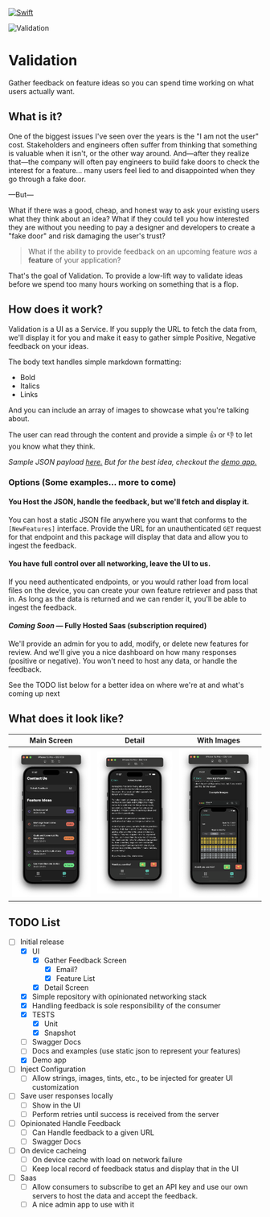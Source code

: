 [![Swift](https://github.com/JZDesign/Validation/actions/workflows/swift.yml/badge.svg?branch=main)](https://github.com/JZDesign/Validation/actions/workflows/swift.yml)


![Validation](https://github.com/user-attachments/assets/da87300a-f08f-4e82-97cc-a192494c00f8)

# Validation

Gather feedback on feature ideas so you can spend time working on what users actually want. 

## What is it?

One of the biggest issues I've seen over the years is the "I am not the user" cost. Stakeholders and engineers often suffer from thinking that something is valuable when it isn't, or the other way around. And—after they realize that—the company will often pay engineers to build fake doors to check the interest for a feature… many users feel lied to and disappointed when they go through a fake door.

—But—

What if there was a good, cheap, and honest way to ask your existing users what they think about an idea? What if they could tell you how interested they are without you needing to pay a designer and developers to create a "fake door" and risk damaging the user's trust?

> What if the ability to provide feedback on an upcoming feature *was* a **feature** of your application?

That's the goal of Validation. To provide a low-lift way to validate ideas before we spend too many hours working on something that is a flop.

## How does it work?

Validation is a UI as a Service. If you supply the URL to fetch the data from, we'll display it for you and make it easy to gather simple Positive, Negative feedback on your ideas. 

The body text handles simple markdown formatting:

- Bold
- Italics
- Links

And you can include an array of images to showcase what you're talking about.

The user can read through the content and provide a simple 👍 or 👎 to let you know what they think.

_Sample JSON payload [here.](Tests/ValidationTests/JSON/Sample.json) But for the best idea, checkout the [demo app.](DemoApp/DemoApp/ContentView.swift)_

### Options (Some examples… more to come)

#### You Host the JSON, handle the feedback, but we'll fetch and display it.

You can host a static JSON file anywhere you want that conforms to the `[NewFeatures]` interface. Provide the URL for an unauthenticated `GET` request for that endpoint and this package will display that data and allow you to ingest the feedback.

#### You have full control over all networking, leave the UI to us.

If you need authenticated endpoints, or you would rather load from local files on the device, you can create your own feature retriever and pass that in. As long as the data is returned and we can render it, you'll be able to ingest the feedback.

#### *Coming Soon* — Fully Hosted Saas (subscription required)

We'll provide an admin for you to add, modify, or delete new features for review. And we'll give you a nice dashboard on how many responses (positive or negative). You won't need to host any data, or handle the feedback.

See the TODO list below for a better idea on where we're at and what's coming up next

## What does it look like?

|Main Screen|Detail|With Images|
|:--:|:--:|:--:|
|![MainScreen](docs/img/Main_Screen.png)|![Content](docs/img/Content.png)|![withImage](docs/img/Content_Image.png)|


## TODO List

- [ ] Initial release
    - [x] UI
        - [x] Gather Feedback Screen
            - [x] Email?
            - [x] Feature List
        - [x] Detail Screen
    - [x] Simple repository with opinionated networking stack
    - [x] Handling feedback is sole responsibility of the consumer
    - [x] TESTS
        - [x] Unit
        - [x] Snapshot
    - [ ] Swagger Docs
    - [ ] Docs and examples (use static json to represent your features)
    - [x] Demo app
- [ ] Inject Configuration
    - [ ] Allow strings, images, tints, etc., to be injected for greater UI customization
- [ ] Save user responses locally
    - [ ] Show in the UI
    - [ ] Perform retries until success is received from the server
- [ ] Opinionated Handle Feedback
    - [ ] Can Handle feedback to a given URL
    - [ ] Swagger Docs
- [ ] On device cacheing
    - [ ] On device cache with load on network failure
    - [ ] Keep local record of feedback status and display that in the UI
- [ ] Saas
    - [ ] Allow consumers to subscribe to get an API key and use our own servers to host the data and accept the feedback.
    - [ ] A nice admin app to use with it
